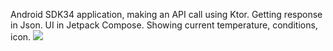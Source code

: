Android SDK34 application, making an API call using Ktor. Getting response in Json. 
UI in Jetpack Compose. Showing current temperature, conditions, icon.
![](https://i.imgur.com/U8qzo9a.png)